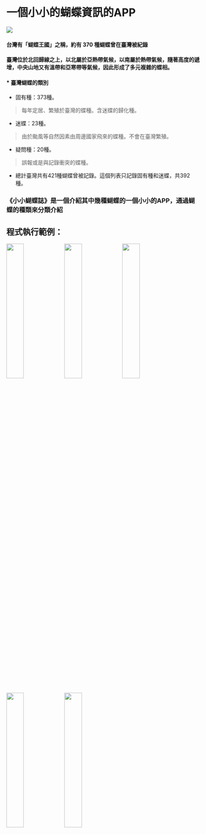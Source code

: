 # 一個小小的蝴蝶資訊的APP
<img src='https://www.ncnu.edu.tw/ncnuweb/units/share/全校共用/web_material/images/banner/banner_9.gif' />   <br>
  
#### 台灣有「蝴蝶王國」之稱，約有 370 種蝴蝶曾在臺灣被紀錄
#### 臺灣位於北回歸線之上，以北屬於亞熱帶氣候，以南屬於熱帶氣候，隨著高度的遞增，中央山地又有溫帶和亞寒帶等氣候，因此形成了多元複雜的蝶相。  <br>
  
#### * 臺灣蝴蝶的類別
+ 固有種：373種。
> 每年定居、繁殖於臺灣的蝶種。含迷蝶的歸化種。
+ 迷蝶：23種。
> 由於颱風等自然因素由周邊國家飛來的蝶種。不會在臺灣繁殖。
+ 疑問種：20種。
> 誤報或是與記錄衝突的蝶種。
+ 總計臺灣共有421種蝴蝶曾被記錄。這個列表只記錄固有種和迷蝶，共392種。  <br>
  
### 《小小蝴蝶誌》是一個介紹其中幾種蝴蝶的一個小小的APP，通過蝴蝶的種類來分類介紹
  
## 程式執行範例：
<img src="https://github.com/ivan922114/ios-NCNU-mid/blob/master/圖片/1.png" width="30%" height="30%"><img src="https://github.com/ivan922114/ios-NCNU-mid/blob/master/圖片/2.png" width="30%" height="30%"><img src="https://github.com/ivan922114/ios-NCNU-mid/blob/master/圖片/3.png" width="30%" height="30%"><img src="https://github.com/ivan922114/ios-NCNU-mid/blob/master/圖片/4.png" width="30%" height="30%"><img src="https://github.com/ivan922114/ios-NCNU-mid/blob/master/圖片/5.png" width="30%" height="30%">
